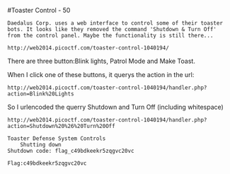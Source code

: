 #Toaster Control - 50

```
Daedalus Corp. uses a web interface to control some of their toaster bots. It looks like they removed the command 'Shutdown & Turn Off' from the control panel. Maybe the functionality is still there...

http://web2014.picoctf.com/toaster-control-1040194/
```

There are three button:Blink lights, Patrol Mode and Make Toast.

When I click one of these buttons, it querys the action in the url:

```
http://web2014.picoctf.com/toaster-control-1040194/handler.php?action=Blink%20Lights
```

So I urlencoded the querry Shutdown and Turn Off (including whitespace)

```
http://web2014.picoctf.com/toaster-control-1040194/handler.php?action=Shutdown%20%26%20Turn%20Off

Toaster Defense System Controls
	Shutting down
Shutdown code: flag_c49bdkeekr5zqgvc20vc

Flag:c49bdkeekr5zqgvc20vc
```
